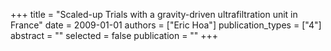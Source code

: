 +++
title = "Scaled-up Trials with a gravity-driven ultrafiltration unit in France"
date = 2009-01-01
authors = ["Eric Hoa"]
publication_types = ["4"]
abstract = ""
selected = false
publication = ""
+++

